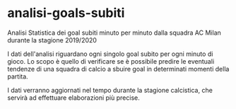 # analisi-goals-subiti
Analisi Statistica dei goal subiti minuto per minuto dalla squadra AC Milan durante la stagione 2019/2020

I dati dell'analisi riguardano ogni singolo goal subito per ogni minuto di gioco. Lo scopo è quello di verificare se è possibile predire le eventuali tendenze di una squadra di calcio a sbuire goal in determinati momenti della partita.

I dati verranno aggiornati nel tempo durante la stagione calcistica, che servirà ad effettuare elaborazioni più precise.

